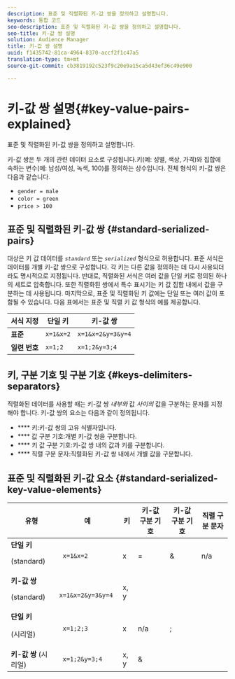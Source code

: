 ```yaml
---
description: 표준 및 직렬화된 키-값 쌍을 정의하고 설명합니다.
keywords: 통합 코드
seo-description: 표준 및 직렬화된 키-값 쌍을 정의하고 설명합니다.
seo-title: 키-값 쌍 설명
solution: Audience Manager
title: 키-값 쌍 설명
uuid: f1435742-81ca-4964-8370-accf2f1c47a5
translation-type: tm+mt
source-git-commit: cb3819192c523f9c20e9a15ca5d43ef36c49e900

---
```



# 키-값 쌍 설명{#key-value-pairs-explained}

표준 및 직렬화된 키-값 쌍을 정의하고 설명합니다.

<!-- 

c_key_value_explained.xml

 -->

키-값 쌍은 두 개의 관련 데이터 요소로 구성됩니다.키(예: 성별, 색상, 가격)와 집합에 속하는 변수(예: 남성/여성, 녹색, 100)를 정의하는 상수입니다. 전체 형식의 키-값 쌍은 다음과 같습니다.

* `gender = male`
* `color = green`
* `price > 100`

## 표준 및 직렬화된 키-값 쌍 {#standard-serialized-pairs}

대상은 키 값 데이터를 *`standard`* 또는 *`serialized`* 형식으로 허용합니다. 표준 서식은 데이터를 개별 키-값 쌍으로 구성합니다. 각 키는 다른 값을 정의하는 데 다시 사용되더라도 명시적으로 지정됩니다. 반대로, 직렬화된 서식은 여러 값을 단일 키로 정의된 하나의 세트로 압축합니다. 또한 직렬화된 쌍에서 특수 표시기는 키 값 집합 내에서 값을 구분하는 데 사용됩니다. 마지막으로, 표준 및 직렬화된 키 값에는 단일 또는 여러 값이 포함될 수 있습니다. 다음 표에서는 표준 및 직렬 키 값 형식의 예를 제공합니다.

| 서식 지정 | 단일 키 | 키-값 쌍 |
|---|---|---|
| **표준** | `x=1&x=2` | `x=1&x=2&y=3&y=4` |
| **일련 번호** | `x=1;2` | `x=1;2&y=3;4` |



## 키, 구분 기호 및 구분 기호 {#keys-delimiters-separators}

직렬화된 데이터를 사용할 때는 키-값 쌍 *내부와* 값 *사이의* 값을 구분하는 문자를 지정해야 합니다. 키-값 쌍의 요소는 다음과 같이 정의됩니다.

* **** 키:키-값 쌍의 고유 식별자입니다.
* **** 값 구분 기호:개별 키-값 쌍을 구분합니다.
* **** 키 값 구분 기호:키-값 쌍 내의 값과 키를 구분합니다.
* **** 직렬 구분 문자:직렬화된 키-값 쌍 내에서 개별 값을 구분합니다.

## 표준 및 직렬화된 키-값 요소 {#standard-serialized-key-value-elements}

<table id="table_62B0498441034A719C9DB57276777D40"> 
 <thead> 
  <tr> 
   <th colname="col1" class="entry"> 유형 </th> 
   <th colname="col2" class="entry"> 예 </th> 
   <th colname="col3" class="entry"> 키 </th> 
   <th colname="col4" class="entry"> 키-값 구분 기호 </th> 
   <th colname="col5" class="entry"> 키-값 구분 기호 </th> 
   <th colname="col6" class="entry"> 직렬 구분 문자 </th> 
  </tr> 
 </thead>
 <tbody> 
  <tr> 
   <td colname="col1"> <b>단일 키</b> <p>(standard) </p> </td> 
   <td colname="col2"> <code> x=1&amp;x=2 </code> </td> 
   <td colname="col3"> x </td> 
   <td colname="col4" morerows="3"> = </td> 
   <td colname="col5" morerows="1"> &amp; </td> 
   <td colname="col6" morerows="1"> n/a </td> 
  </tr> 
  <tr> 
   <td colname="col1"> <b>키-값 쌍</b> <p>(standard) </p> </td> 
   <td colname="col2"> <code> x=1&amp;x=2&amp;y=3&amp;y=4 </code> </td> 
   <td colname="col3"> x, y </td> 
  </tr> 
  <tr> 
   <td colname="col1"> <b>단일 키</b> <p>(시리얼) </p> </td> 
   <td colname="col2"> <code> x=1;2;3 </code> </td> 
   <td colname="col3"> x </td> 
   <td colname="col5"> n/a </td> 
   <td colname="col6" morerows="1"> ; </td> 
  </tr> 
  <tr> 
   <td colname="col1"> <b>키-값 쌍</b> (시리얼) </td> 
   <td colname="col2"> <code> x=1;2&amp;y=3;4 </code> </td> 
   <td colname="col3"> x, y </td> 
   <td colname="col5"> &amp; </td> 
  </tr> 
 </tbody> 
</table>

